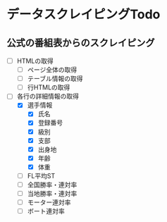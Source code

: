 # データスクレイピングTodo

## 公式の番組表からのスクレイピング

- [ ] HTMLの取得
  - [ ] ページ全体の取得
  - [ ] テーブル情報の取得
  - [ ] 行HTMLの取得

- [ ] 各行の詳細情報の取得
  - [x] 選手情報
    - [x] 氏名
    - [x] 登録番号
    - [x] 級別
    - [x] 支部
    - [x] 出身地
    - [x] 年齢
    - [x] 体重
  - [ ] FL平均ST
  - [ ] 全国勝率・連対率
  - [ ] 当地勝率・連対率
  - [ ] モーター連対率
  - [ ] ボート連対率
